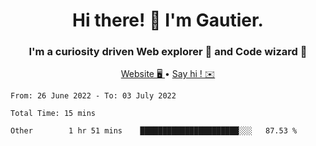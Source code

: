 <h1 align="center">Hi there! 👋 I'm Gautier.</h1>
<h3 align="center">I'm a curiosity driven Web explorer 🚀 and Code wizard 🧙</h3>

<p align="center">
  <a href="http://xisabla.pro">Website 🖥️ </a> •
  <a href="mailto:xisabla.dev@gmail.com">Say hi ! ✉️</a>
</p>

<!--START_SECTION:waka-->

```text
From: 26 June 2022 - To: 03 July 2022

Total Time: 15 mins

Other        1 hr 51 mins    ██████████████████████░░░   87.53 %
```

<!--END_SECTION:waka-->
